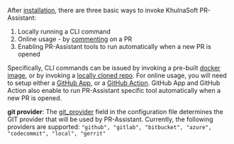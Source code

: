
After [installation](https://khulnasoft.github.io/installation/), there are three basic ways to invoke KhulnaSoft PR-Assistant:

1. Locally running a CLI command
2. Online usage - by [commenting](https://github.com/khulnasoft/pr-assistant/pull/229#issuecomment-1695021901) on a PR
3. Enabling PR-Assistant tools to run automatically when a new PR is opened


Specifically, CLI commands can be issued by invoking a pre-built [docker image](https://khulnasoft.github.io/installation/locally/#using-docker-image), or by invoking a [locally cloned repo](https://khulnasoft.github.io/installation/locally/#run-from-source).
For online usage, you will need to setup either a [GitHub App](https://khulnasoft.github.io/installation/github/#run-as-a-github-app), or a [GitHub Action](https://khulnasoft.github.io/installation/github/#run-as-a-github-action).
GitHub App and GitHub Action also enable to run PR-Assistant specific tool automatically when a new PR is opened.


**git provider**: The [git_provider](https://github.com/khulnasoft/pr-assistant/blob/main/pr_assistant/settings/configuration.toml#L5) field in the configuration file determines the GIT provider that will be used by PR-Assistant. Currently, the following providers are supported:
`
"github", "gitlab", "bitbucket", "azure", "codecommit", "local", "gerrit"
`

